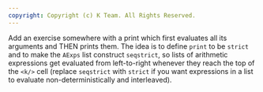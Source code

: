 ```yaml
---
copyright: Copyright (c) K Team. All Rights Reserved.
---
```


Add an exercise somewhere with a print which first evaluates all its arguments
and THEN prints them.  The idea is to define `print` to be `strict` and to
make the `AExps` list construct `seqstrict`, so lists of arithmetic
expressions get evaluated from left-to-right whenever they reach the top of
the `<k/>` cell (replace `seqstrict` with `strict` if you want expressions in
a list to evaluate non-deterministically and interleaved).
